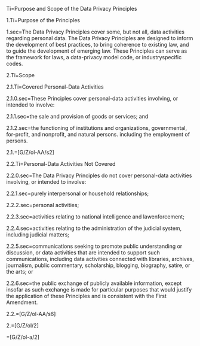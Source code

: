
Ti=Purpose and Scope of the Data Privacy Principles

1.Ti=Purpose of the Principles

1.sec=The Data Privacy Principles cover some, but not all, data activities regarding personal data. The Data Privacy Principles are designed to inform the development of best practices, to bring coherence to existing law, and to guide the development of emerging law. These Principles can serve as the framework for laws, a data-privacy model code, or industryspecific codes.

2.Ti=Scope

2.1.Ti=Covered Personal-Data Activities

2.1.0.sec=These Principles cover personal-data activities involving, or intended to involve:

2.1.1.sec=the sale and provision of goods or services; and

2.1.2.sec=the functioning of institutions and organizations, governmental, for-profit, and nonprofit, and natural persons. including the employment of persons.

2.1.=[G/Z/ol-AA/s2]

2.2.Ti=Personal-Data Activities Not Covered

2.2.0.sec=The Data Privacy Principles do not cover personal-data activities involving, or intended to involve:

2.2.1.sec=purely interpersonal or household relationships;

2.2.2.sec=personal activities;

2.2.3.sec=activities relating to national intelligence and lawenforcement;

2.2.4.sec=activities relating to the administration of the judicial system, including judicial matters;

2.2.5.sec=communications seeking to promote public understanding or discussion, or data activities that are intended to support such communications, including data activities connected with libraries, archives, journalism, public commentary, scholarship, blogging, biography, satire, or the arts; or

2.2.6.sec=the public exchange of publicly available information, except insofar as such exchange is made for particular purposes that would justify the application of these Principles and is consistent with the First Amendment.

2.2.=[G/Z/ol-AA/s6]

2.=[G/Z/ol/2]

=[G/Z/ol-a/2]
